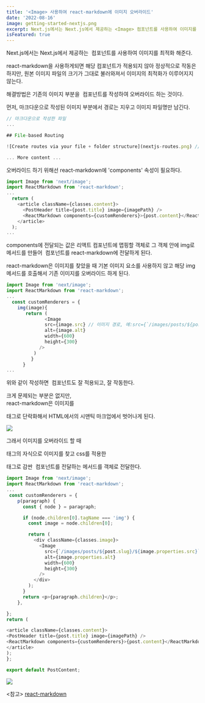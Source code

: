 ```yaml
---
title: '<Image> 사용하여 react-markdown에 이미지 오버라이드'
date: '2022-08-16'
image: getting-started-nextjs.png
excerpt: Next.js에서는 Next.js에서 제공하는 <Image> 컴포넌트를 사용하여 이미지를 최적화 해준다.
isFeatured: true
---
```


Next.js에서는
Next.js에서 제공하는 <Image> 컴포넌트를 사용하여
이미지를 최적화 해준다.

react-markdown을 사용하게되면
해당 컴포넌트가 적용되지 않아
정상적으로 작동은 하지만,
원본 이미지 파일의 크기가 그대로 불러와져서
이미지의 최적화가 이루어지지 않는다.

해결방법은
기존의 이미지 부분을 <Image> 컴포넌트를 작성하여 오버라이드 하는 것이다.

먼저,
마크다운으로 작성된 이미지 부분에서
경로는 지우고 이미지 파일명만 남긴다.

```js
// 마크다운으로 작성한 파일
...

## File-based Routing

![Create routes via your file + folder structure](nextjs-routes.png) // 이미지 파일명만 작성

... More content ...
```

오버라이드 하기 위해선 react-markdown에 'components' 속성이 필요하다.

```js
import Image from 'next/image';
import ReactMarkdown from 'react-markdown';
...
  return (
    <article className={classes.content}>
      <PostHeader title={post.title} image={imagePath} />
      <ReactMarkdown components={customRenderers}>{post.content}</ReactMarkdown>
    </article>
  );
...
```

components에 전달되는 값은 리액트 컴포넌트에 맵핑할 객체로
그 객체 안에 img로 메서드를 만들어 <Image> 컴포넌트를 react-markdown에 전달하게 된다.

​react-markdown은 이미지를 찾았을 때 기본 이미지 요소를 사용하지 않고 해당 img 메서드를 호출해서 기존 이미지를 오버라이드 하게 된다.

```js
import Image from 'next/image';
import ReactMarkdown from 'react-markdown';
...
  const customRenderers = {
    img(image){
       return (
              <Image
              src={image.src} // 이미지 경로, 예:src={`/images/posts/${post.slug}/${image.src}`}
              alt={image.alt}
              width={600}
              height={300}
            />
          )
         }
      }
...
```

위와 같이 작성하면 <Image> 컴포넌트도 잘 적용되고, 잘 작동한다.

크게 문제되는 부분은 없지만,  
react-markdown은 이미지를 <p> 태그로 단락화해서
HTML에서의 시맨틱 마크업에서 벗어나게 된다.

![](next-image-ui.png)

그래서 이미지를 오버라이드 할 때

<p> 태그의 자식으로 이미지를 찾고
css를 적용한 <div> 태그로 감싼 <Image> 컴포넌트를 전달하는 
메서드를  객체로 전달한다.

```js
import Image from 'next/image';
import ReactMarkdown from 'react-markdown';
...
 const customRenderers = {
    p(paragraph) {
      const { node } = paragraph;

      if (node.children[0].tagName === 'img') {
        const image = node.children[0];

        return (
          <div className={classes.image}>
            <Image
              src={`/images/posts/${post.slug}/${image.properties.src}`}
              alt={image.properties.alt}
              width={600}
              height={300}
            />
          </div>
        );
      }
      return <p>{paragraph.children}</p>;
    },

};
return (

<article className={classes.content}>
<PostHeader title={post.title} image={imagePath} />
<ReactMarkdown components={customRenderers}>{post.content}</ReactMarkdown>
</article>
);
};

export default PostContent;

```

![](next-image-ui-after.png)

<참고>
[react-markdown](https://github.com/remarkjs/react-markdown)
